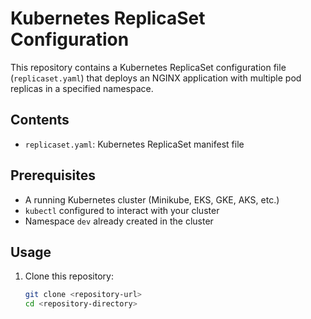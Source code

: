 # Kubernetes ReplicaSet Configuration

This repository contains a Kubernetes ReplicaSet configuration file (`replicaset.yaml`) that deploys an NGINX application with multiple pod replicas in a specified namespace.

## Contents

- `replicaset.yaml`: Kubernetes ReplicaSet manifest file

## Prerequisites

- A running Kubernetes cluster (Minikube, EKS, GKE, AKS, etc.)
- `kubectl` configured to interact with your cluster
- Namespace `dev` already created in the cluster

## Usage

1. Clone this repository:
   ```bash
   git clone <repository-url>
   cd <repository-directory>
